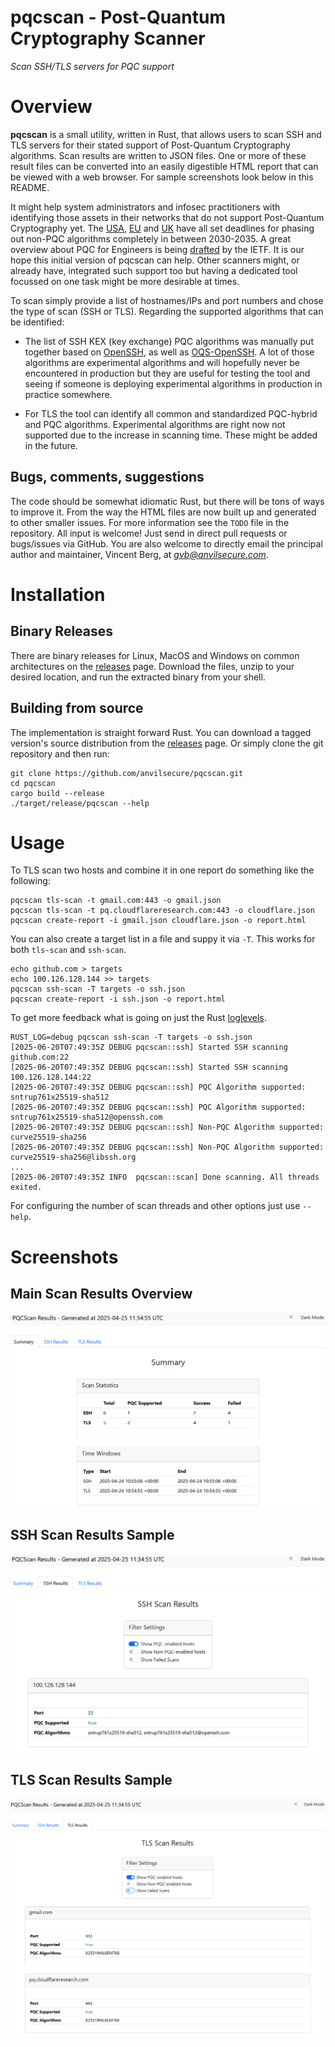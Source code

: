 # pqcscan - Post-Quantum Cryptography Scanner

*Scan SSH/TLS servers for PQC support*

# Overview

**pqcscan** is a small utility, written in Rust, that allows users to scan SSH and TLS servers for their stated support of Post-Quantum Cryptography algorithms. Scan results are written to JSON files. One or more of these result files can be converted into an easily digestible HTML report that can be viewed with a web browser. For sample screenshots look below in this README.

It might help system administrators and infosec practitioners with identifying those assets in their networks that do not support Post-Quantum Cryptography yet. The [USA](https://www.keyfactor.com/blog/nist-drops-new-deadline-for-pqc-transition/), [EU](https://digital-strategy.ec.europa.eu/en/library/recommendation-coordinated-implementation-roadmap-transition-post-quantum-cryptography) and [UK](https://www.ncsc.gov.uk/news/pqc-migration-roadmap-unveiled) have all set deadlines for phasing out non-PQC algorithms completely in between 2030-2035. A great overview about PQC for Engineers is being [drafted](https://www.ietf.org/archive/id/draft-ietf-pquip-pqc-engineers-12.html) by the IETF. It is our hope this initial version of pqcscan can help. Other scanners might, or already have, integrated such support too but having a dedicated tool focussed on one task might be more desirable at times.

To scan simply provide a list of hostnames/IPs and port numbers and chose the type of scan (SSH or TLS). Regarding the supported algorithms that can be identified:

- The list of SSH KEX (key exchange) PQC algorithms was manually put together based on [OpenSSH](https://www.openssh.com/), as well as [OQS-OpenSSH](https://github.com/open-quantum-safe/openssh). A lot of those algorithms are experimental algorithms and will hopefully never be encountered in production but they are useful for testing the tool and seeing if someone is deploying experimental algorithms in production in practice somewhere.
 
- For TLS the tool can identify all common and standardized PQC-hybrid and PQC algorithms. Experimental algorithms are right now not supported due to the increase in scanning time. These might be added in the future.
 
## Bugs, comments, suggestions
The code should be somewhat idiomatic Rust, but there will be tons of ways to improve it. From the way the HTML files are now built up and generated to other smaller issues. For more information see the `TODO` file in the repository. All input is welcome! Just send in direct pull requests or bugs/issues via GitHub. You are also welcome to directly email the principal author and maintainer, Vincent Berg, at *gvb@anvilsecure.com*.
 
# Installation

## Binary Releases
There are binary releases for Linux, MacOS and Windows on common architectures on the [releases](https://github.com/anvilsecure/pqcscan/releases) page. Download the files, unzip to your desired location, and run the extracted binary from your shell.

## Building from source
The implementation is straight forward Rust. You can download a tagged version's source distribution from the [releases](https://github.com/anvilsecure/pqcscan/releases) page. Or simply clone the git repository and then run:

```
git clone https://github.com/anvilsecure/pqcscan.git
cd pqcscan
cargo build --release
./target/release/pqcscan --help
```

# Usage

To TLS scan two hosts and combine it in one report do something like the following:

```
pqcscan tls-scan -t gmail.com:443 -o gmail.json
pqcscan tls-scan -t pq.cloudflareresearch.com:443 -o cloudflare.json
pqcscan create-report -i gmail.json cloudflare.json -o report.html
```

You can also create a target list in a file and suppy it via `-T`. This works for both `tls-scan` and `ssh-scan`.

```
echo github.com > targets
echo 100.126.128.144 >> targets
pqcscan ssh-scan -T targets -o ssh.json
pqcscan create-report -i ssh.json -o report.html
```

To get more feedback what is going on just the Rust [loglevels](https://docs.rs/env_logger/latest/env_logger/).

```
RUST_LOG=debug pqcscan ssh-scan -T targets -o ssh.json
[2025-06-20T07:49:35Z DEBUG pqcscan::ssh] Started SSH scanning github.com:22
[2025-06-20T07:49:35Z DEBUG pqcscan::ssh] Started SSH scanning 100.126.128.144:22
[2025-06-20T07:49:35Z DEBUG pqcscan::ssh] PQC Algorithm supported: sntrup761x25519-sha512
[2025-06-20T07:49:35Z DEBUG pqcscan::ssh] PQC Algorithm supported: sntrup761x25519-sha512@openssh.com
[2025-06-20T07:49:35Z DEBUG pqcscan::ssh] Non-PQC Algorithm supported: curve25519-sha256
[2025-06-20T07:49:35Z DEBUG pqcscan::ssh] Non-PQC Algorithm supported: curve25519-sha256@libssh.org
...
[2025-06-20T07:49:35Z INFO  pqcscan::scan] Done scanning. All threads exited.
```

For configuring the number of scan threads and other options just use `--help`. 


# Screenshots

## Main Scan Results Overview

![Example Scan Results Main Overview](/doc/pqcscan_results_sample1.png)

## SSH Scan Results Sample

![SSH Scan Results Sample](/doc/sshscan_results_sample1.png)

## TLS Scan Results Sample

![TLS Scan Results Sample](/doc/tlsscan_results_sample1.png)
